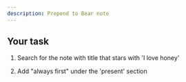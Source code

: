 ```yaml
---
description: Prepend to Bear note
---
```


## Your task

1. Search for the note with title that stars with 'I love honey'

2. Add "always first" under the 'present' section